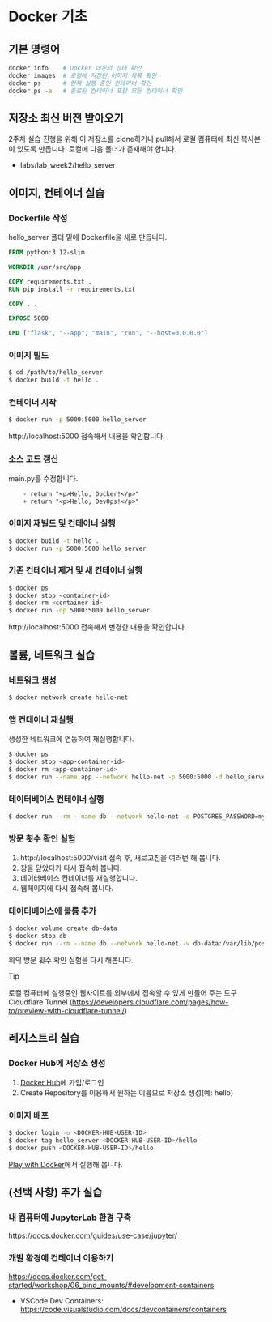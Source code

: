 # Docker 기초

## 기본 명령어

```bash
docker info    # Docker 데몬의 상태 확인
docker images  # 로컬에 저장된 이미지 목록 확인
docker ps      # 현재 실행 중인 컨테이너 확인
docker ps -a   # 종료된 컨테이너 포함 모든 컨테이너 확인
```


## 저장소 최신 버전 받아오기 

2주차 실습 진행을 위해 이 저장소를 clone하거나 pull해서 로컬 컴퓨터에 최신 복사본이 있도록 만듭니다. 로컬에 다음 폴더가 존재해야 합니다.

- labs/lab_week2/hello_server


## 이미지, 컨테이너 실습

### Dockerfile 작성

hello_server 폴더 밑에 Dockerfile을 새로 만듭니다.

```Dockerfile
FROM python:3.12-slim

WORKDIR /usr/src/app

COPY requirements.txt .
RUN pip install -r requirements.txt

COPY . .

EXPOSE 5000

CMD ["flask", "--app", "main", "run", "--host=0.0.0.0"]
```


### 이미지 빌드
```bash
$ cd /path/to/hello_server
$ docker build -t hello .
```

### 컨테이너 시작
```bash
$ docker run -p 5000:5000 hello_server
```
http://localhost:5000 접속해서 내용을 확인합니다.

### 소스 코드 갱신
main.py를 수정합니다.
```diff
    - return "<p>Hello, Docker!</p>"
    + return "<p>Hello, DevOps!</p>"
```

### 이미지 재빌드 및 컨테이너 실행
```bash
$ docker build -t hello .
$ docker run -p 5000:5000 hello_server
```

### 기존 컨테이너 제거 및 새 컨테이너 실행
```sh
$ docker ps
$ docker stop <container-id>
$ docker rm <container-id>
$ docker run -dp 5000:5000 hello_server
```
http://localhost:5000 접속해서 변경한 내용을 확인합니다.

## 볼륨, 네트워크 실습

### 네트워크 생성
```sh
$ docker network create hello-net
```

### 앱 컨테이너 재실행
생성한 네트워크에 연동하여 재실행합니다.
```sh
$ docker ps
$ docker stop <app-container-id>
$ docker rm <app-container-id>
$ docker run --name app --network hello-net -p 5000:5000 -d hello_server
```

### 데이터베이스 컨테이너 실행
```sh
$ docker run --rm --name db --network hello-net -e POSTGRES_PASSWORD=mysecretpassword -d postgres
```

### 방문 횟수 확인 실험
1. http://localhost:5000/visit 접속 후, 새로고침을 여러번 해 봅니다.
1. 창을 닫았다가 다시 접속해 봅니다.
1. 데이터베이스 컨테이너를 재실행합니다.
1. 웹페이지에 다시 접속해 봅니다.

### 데이터베이스에 볼륨 추가
```sh
$ docker volume create db-data
$ docker stop db
$ docker run --rm --name db --network hello-net -v db-data:/var/lib/postgresql/data -e POSTGRES_PASSWORD=mysecretpassword -d postgres
```
위의 방문 횟수 확인 실험을 다시 해봅니다.

> [!TIP]
> 로컬 컴퓨터에 실행중인 웹사이트를 외부에서 접속할 수 있게 만들어 주는 도구
> Cloudflare Tunnel (https://developers.cloudflare.com/pages/how-to/preview-with-cloudflare-tunnel/)

## 레지스트리 실습

### Docker Hub에 저장소 생성

1. [Docker Hub](https://hub.docker.com/)에 가입/로그인
1. Create Repository를 이용해서 원하는 이름으로 저장소 생성(예: hello)

### 이미지 배포

```sh
$ docker login -u <DOCKER-HUB-USER-ID>
$ docker tag hello_server <DOCKER-HUB-USER-ID>/hello
$ docker push <DOCKER-HUB-USER-ID>/hello
```
[Play with Docker](https://labs.play-with-docker.com)에서 실행해 봅니다.



## (선택 사항) 추가 실습


### 내 컴퓨터에 JupyterLab 환경 구축

https://docs.docker.com/guides/use-case/jupyter/


### 개발 환경에 컨테이너 이용하기

https://docs.docker.com/get-started/workshop/06_bind_mounts/#development-containers

- VSCode Dev Containers: https://code.visualstudio.com/docs/devcontainers/containers